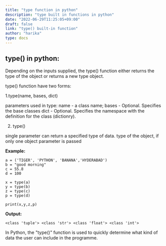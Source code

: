 ```yaml
---
title: "type function in python"
description: "type built in functions in python"
date: "2022-06-29T11:25:05+09:00"
draft: false
link: "type() built-in function"
author: "harika"
type: docs
---
```


## type() in python:

Depending on the inputs supplied, the type() function either returns the type of the object or returns a new type object. 

type() function have two forms:

1.type(name, bases, dict)

parameters used in type:
name - a class name; 
bases - Optional. Specifies the base classes
dict - Optional. Specifies the namespace with the definition for the class (dictionry).

2. type()

single parameter can return a specified type of data.
type of the object, if only one object parameter is passed

**Example:**
```
a = ('TIGER', 'PYTHON', 'BANANA','HYDERABAD')
b = "good morning"
c = 55.8
d = 100

x = type(a)
y = type(b)
z = type(c) 
p = type(d)

print(x,y,z,p)
```
**Output:**
```
<class 'tuple'> <class 'str'> <class 'float'> <class 'int'>
```
In Python, the "type()" function is used to quickly determine what kind of data the user can include in the programme. 